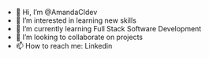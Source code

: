 - 👋 Hi, I’m @AmandaCIdev
- 👀 I’m interested in learning new skills
- 🌱 I’m currently learning Full Stack Software Development 
- 💞️ I’m looking to collaborate on projects
- 📫 How to reach me: Linkedin

<!---
AmandaCIdev/AmandaCIdev is a ✨ special ✨ repository because its `README.md` (this file) appears on your GitHub profile.
You can click the Preview link to take a look at your changes.
--->
